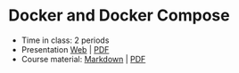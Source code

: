 # Docker and Docker Compose

- Time in class: 2 periods
- Presentation
  [Web](https://heig-vd-dai-course.github.io/heig-vd-dai-course/10-docker-and-docker-compose/)
  |
  [PDF](https://heig-vd-dai-course.github.io/heig-vd-dai-course/10-docker-and-docker-compose/10-docker-and-docker-compose-presentation.pdf)<!-- | [Video (in French)]() -->
- Course material: [Markdown](./COURSE_MATERIAL.md) |
  [PDF](https://heig-vd-dai-course.github.io/heig-vd-dai-course/10-docker-and-docker-compose/10-docker-and-docker-compose-course-material.pdf)
